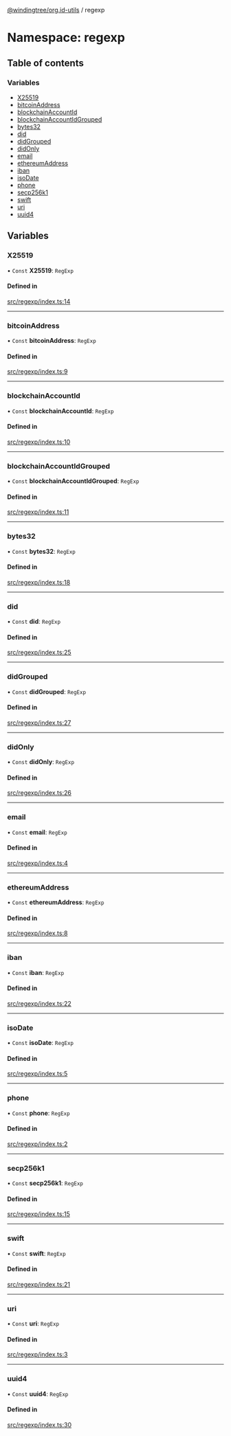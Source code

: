 [@windingtree/org.id-utils](../README.md) / regexp

# Namespace: regexp

## Table of contents

### Variables

- [X25519](regexp.md#x25519)
- [bitcoinAddress](regexp.md#bitcoinaddress)
- [blockchainAccountId](regexp.md#blockchainaccountid)
- [blockchainAccountIdGrouped](regexp.md#blockchainaccountidgrouped)
- [bytes32](regexp.md#bytes32)
- [did](regexp.md#did)
- [didGrouped](regexp.md#didgrouped)
- [didOnly](regexp.md#didonly)
- [email](regexp.md#email)
- [ethereumAddress](regexp.md#ethereumaddress)
- [iban](regexp.md#iban)
- [isoDate](regexp.md#isodate)
- [phone](regexp.md#phone)
- [secp256k1](regexp.md#secp256k1)
- [swift](regexp.md#swift)
- [uri](regexp.md#uri)
- [uuid4](regexp.md#uuid4)

## Variables

### X25519

• `Const` **X25519**: `RegExp`

#### Defined in

[src/regexp/index.ts:14](https://github.com/windingtree/org.id-sdk/blob/c34f680/packages/utils/src/regexp/index.ts#L14)

___

### bitcoinAddress

• `Const` **bitcoinAddress**: `RegExp`

#### Defined in

[src/regexp/index.ts:9](https://github.com/windingtree/org.id-sdk/blob/c34f680/packages/utils/src/regexp/index.ts#L9)

___

### blockchainAccountId

• `Const` **blockchainAccountId**: `RegExp`

#### Defined in

[src/regexp/index.ts:10](https://github.com/windingtree/org.id-sdk/blob/c34f680/packages/utils/src/regexp/index.ts#L10)

___

### blockchainAccountIdGrouped

• `Const` **blockchainAccountIdGrouped**: `RegExp`

#### Defined in

[src/regexp/index.ts:11](https://github.com/windingtree/org.id-sdk/blob/c34f680/packages/utils/src/regexp/index.ts#L11)

___

### bytes32

• `Const` **bytes32**: `RegExp`

#### Defined in

[src/regexp/index.ts:18](https://github.com/windingtree/org.id-sdk/blob/c34f680/packages/utils/src/regexp/index.ts#L18)

___

### did

• `Const` **did**: `RegExp`

#### Defined in

[src/regexp/index.ts:25](https://github.com/windingtree/org.id-sdk/blob/c34f680/packages/utils/src/regexp/index.ts#L25)

___

### didGrouped

• `Const` **didGrouped**: `RegExp`

#### Defined in

[src/regexp/index.ts:27](https://github.com/windingtree/org.id-sdk/blob/c34f680/packages/utils/src/regexp/index.ts#L27)

___

### didOnly

• `Const` **didOnly**: `RegExp`

#### Defined in

[src/regexp/index.ts:26](https://github.com/windingtree/org.id-sdk/blob/c34f680/packages/utils/src/regexp/index.ts#L26)

___

### email

• `Const` **email**: `RegExp`

#### Defined in

[src/regexp/index.ts:4](https://github.com/windingtree/org.id-sdk/blob/c34f680/packages/utils/src/regexp/index.ts#L4)

___

### ethereumAddress

• `Const` **ethereumAddress**: `RegExp`

#### Defined in

[src/regexp/index.ts:8](https://github.com/windingtree/org.id-sdk/blob/c34f680/packages/utils/src/regexp/index.ts#L8)

___

### iban

• `Const` **iban**: `RegExp`

#### Defined in

[src/regexp/index.ts:22](https://github.com/windingtree/org.id-sdk/blob/c34f680/packages/utils/src/regexp/index.ts#L22)

___

### isoDate

• `Const` **isoDate**: `RegExp`

#### Defined in

[src/regexp/index.ts:5](https://github.com/windingtree/org.id-sdk/blob/c34f680/packages/utils/src/regexp/index.ts#L5)

___

### phone

• `Const` **phone**: `RegExp`

#### Defined in

[src/regexp/index.ts:2](https://github.com/windingtree/org.id-sdk/blob/c34f680/packages/utils/src/regexp/index.ts#L2)

___

### secp256k1

• `Const` **secp256k1**: `RegExp`

#### Defined in

[src/regexp/index.ts:15](https://github.com/windingtree/org.id-sdk/blob/c34f680/packages/utils/src/regexp/index.ts#L15)

___

### swift

• `Const` **swift**: `RegExp`

#### Defined in

[src/regexp/index.ts:21](https://github.com/windingtree/org.id-sdk/blob/c34f680/packages/utils/src/regexp/index.ts#L21)

___

### uri

• `Const` **uri**: `RegExp`

#### Defined in

[src/regexp/index.ts:3](https://github.com/windingtree/org.id-sdk/blob/c34f680/packages/utils/src/regexp/index.ts#L3)

___

### uuid4

• `Const` **uuid4**: `RegExp`

#### Defined in

[src/regexp/index.ts:30](https://github.com/windingtree/org.id-sdk/blob/c34f680/packages/utils/src/regexp/index.ts#L30)
